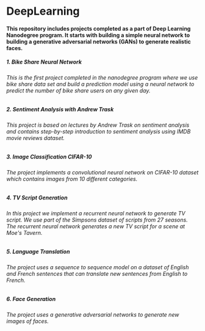 # DeepLearning

#### This repository includes projects completed as a part of Deep Learning Nanodegree program. It starts with building a simple neural network to building a generative adversarial networks (GANs) to generate realistic faces.   

##### 1. Bike Share Neural Network 
###### This is the first project completed in the nanodegree program where we use bike share data set and build a prediction model using a neural network to predict the number of bike share users on any given day. 

##### 2. Sentiment Analysis with Andrew Trask 
###### This project is based on lectures by Andrew Trask on sentiment analysis and contains step-by-step introduction to sentiment analysis using IMDB movie reviews dataset. 

##### 3. Image Classification CIFAR-10
###### The project implements a convolutional neural network on CIFAR-10 dataset which contains images from 10 different categories.  

##### 4. TV Script Generation
###### In this project we implement a recurrent neural network to generate TV script. We use part of the Simpsons dataset of scripts from 27 seasons. The recurrent neural network generates a new TV script for a scene at Moe's Tavern.

##### 5. Language Translation
###### The project uses a sequence to sequence model on a dataset of English and French sentences that can translate new sentences from English to French.

##### 6. Face Generation
###### The project uses a generative adversarial networks to generate new images of faces.


